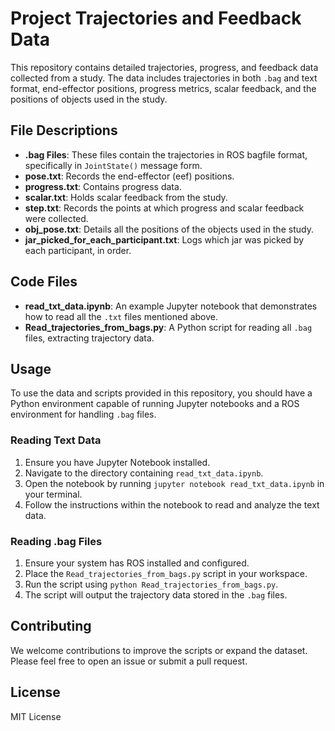 # Project Trajectories and Feedback Data

This repository contains detailed trajectories, progress, and feedback data collected from a study. The data includes trajectories in both `.bag` and text format, end-effector positions, progress metrics, scalar feedback, and the positions of objects used in the study.

## File Descriptions

- **.bag Files**: These files contain the trajectories in ROS bagfile format, specifically in `JointState()` message form.
- **pose.txt**: Records the end-effector (eef) positions.
- **progress.txt**: Contains progress data.
- **scalar.txt**: Holds scalar feedback from the study.
- **step.txt**: Records the points at which progress and scalar feedback were collected.
- **obj_pose.txt**: Details all the positions of the objects used in the study.
- **jar_picked_for_each_participant.txt**: Logs which jar was picked by each participant, in order.

## Code Files

- **read_txt_data.ipynb**: An example Jupyter notebook that demonstrates how to read all the `.txt` files mentioned above.
- **Read_trajectories_from_bags.py**: A Python script for reading all `.bag` files, extracting trajectory data.

## Usage

To use the data and scripts provided in this repository, you should have a Python environment capable of running Jupyter notebooks and a ROS environment for handling `.bag` files.

### Reading Text Data

1. Ensure you have Jupyter Notebook installed.
2. Navigate to the directory containing `read_txt_data.ipynb`.
3. Open the notebook by running `jupyter notebook read_txt_data.ipynb` in your terminal.
4. Follow the instructions within the notebook to read and analyze the text data.

### Reading .bag Files

1. Ensure your system has ROS installed and configured.
2. Place the `Read_trajectories_from_bags.py` script in your workspace.
3. Run the script using `python Read_trajectories_from_bags.py`.
4. The script will output the trajectory data stored in the `.bag` files.

## Contributing

We welcome contributions to improve the scripts or expand the dataset. Please feel free to open an issue or submit a pull request.

## License

MIT License
